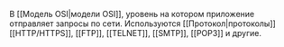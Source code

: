В [[Модель OSI|модели OSI]], уровень на котором приложение отправляет запросы по сети.
Используются [[Протокол|протоколы]] [[HTTP/HTTPS]], [[FTP]], [[TELNET]], [[SMTP]], [[POP3]] и другие.